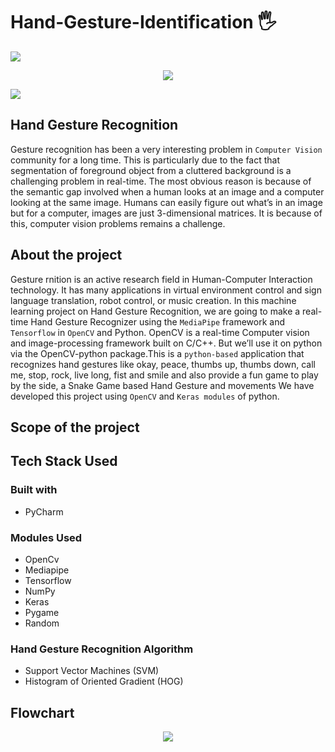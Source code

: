 # Hand-Gesture-Identification 🖐
<a href="https://www.youtube.com/watch?v=dQw4w9WgXcQ"><img src="https://user-images.githubusercontent.com/73097560/115834477-dbab4500-a447-11eb-908a-139a6edaec5c.gif"></a>
<p align="center">
  <img src="https://user-images.githubusercontent.com/84536833/175758358-1931e49b-07dd-4092-b42c-f27e285533e6.jpg" />
</p>
<a href="https://www.youtube.com/watch?v=dQw4w9WgXcQ"><img src="https://user-images.githubusercontent.com/73097560/115834477-dbab4500-a447-11eb-908a-139a6edaec5c.gif"></a>

## Hand Gesture Recognition  

Gesture recognition has been a very interesting problem in `Computer Vision` community for a long time. This is particularly due to the fact that segmentation of foreground object from a cluttered background is a challenging problem in real-time. The most obvious reason is because of the semantic gap involved when a human looks at an image and a computer looking at the same image. Humans can easily figure out what’s in an image but for a computer, images are just 3-dimensional matrices. It is because of this, computer vision problems remains a challenge.

## About the project

Gesture rnition is an active research field in Human-Computer Interaction technology. It has many applications in virtual environment control and sign language translation, robot control, or music creation. In this machine learning project on Hand Gesture Recognition, we are going to make a real-time Hand Gesture Recognizer using the `MediaPipe` framework and `Tensorflow` in `OpenCV` and Python.
OpenCV is a real-time Computer vision and image-processing framework built on C/C++. But we’ll use it on python via the OpenCV-python package.This is a `python-based` application that recognizes hand gestures like okay, peace, thumbs up, thumbs down, call me, stop, rock, live long, fist and smile and also provide a fun game to play by the side, a Snake Game based Hand Gesture and movements We have developed this project using `OpenCV` and `Keras modules` of python. 

## Scope of the project

## Tech Stack Used

### Built with
* PyCharm

### Modules Used
* OpenCv
* Mediapipe
* Tensorflow
* NumPy
* Keras
* Pygame
* Random

### Hand Gesture Recognition Algorithm
* Support Vector Machines (SVM)
* Histogram of Oriented Gradient (HOG)

## Flowchart
<p align="center">
  <img src="https://user-images.githubusercontent.com/84536833/175759763-50d24d3c-db75-4214-b260-362ed3bc16bd.jpg"/>
</p>
